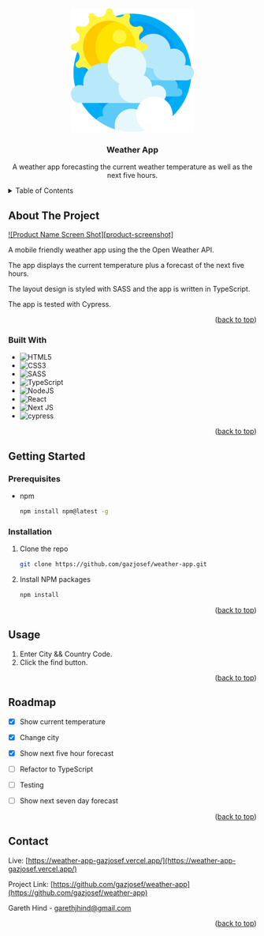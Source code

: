 <!-- Improved compatibility of back to top link: See: https://github.com/othneildrew/Best-README-Template/pull/73 -->
<a name="readme-top"></a>
<!--
*** Thanks for checking out the Best-README-Template. If you have a suggestion
*** that would make this better, please fork the repo and create a pull request
*** or simply open an issue with the tag "enhancement".
*** Don't forget to give the project a star!
*** Thanks again! Now go create something AMAZING! :D
-->




<!-- PROJECT LOGO -->
<br />
<div align="center">
  <a href="https://github.com/gazjosef/weather-app">
    <img src="/public/favicon_io/android-chrome-512x512.png" alt="Logo" width="250" height="250">
  </a>

<h3 align="center">Weather App</h3>

  <p align="center">
A weather app forecasting the current weather temperature as well as the next five hours.
    <br />
  </p>
</div>



<!-- TABLE OF CONTENTS -->
<details>
  <summary>Table of Contents</summary>
  <ol>
    <li>
      <a href="#about-the-project">About The Project</a>
      <ul>
        <li><a href="#built-with">Built With</a></li>
      </ul>
    </li>
    <li>
      <a href="#getting-started">Getting Started</a>
      <ul>
        <li><a href="#installation">Installation</a></li>
      </ul>
    </li>
    <li><a href="#usage">Usage</a></li>
    <li><a href="#roadmap">Roadmap</a></li>
    <li><a href="#contact">Contact</a></li>
  </ol>
</details>


<!-- ABOUT THE PROJECT -->
## About The Project


[![Product Name Screen Shot][product-screenshot]](https://example.com)

A mobile friendly weather app using the the Open Weather API. 

The app displays the current temperature plus a forecast of the next five hours. 

The layout design is styled with SASS and the app is written in TypeScript. 

The app is tested with Cypress.

<p align="right">(<a href="#readme-top">back to top</a>)</p>

### Built With

* ![HTML5](https://img.shields.io/badge/html5-%23E34F26.svg?style=for-the-badge&logo=html5&logoColor=white)
* ![CSS3](https://img.shields.io/badge/css3-%231572B6.svg?style=for-the-badge&logo=css3&logoColor=white)
* ![SASS](https://img.shields.io/badge/SASS-hotpink.svg?style=for-the-badge&logo=SASS&logoColor=white)
* ![TypeScript](https://img.shields.io/badge/typescript-%23007ACC.svg?style=for-the-badge&logo=typescript&logoColor=white)
* ![NodeJS](https://img.shields.io/badge/node.js-6DA55F?style=for-the-badge&logo=node.js&logoColor=white)
* ![React](https://img.shields.io/badge/react-%2320232a.svg?style=for-the-badge&logo=react&logoColor=%2361DAFB)
* ![Next JS](https://img.shields.io/badge/Next-black?style=for-the-badge&logo=next.js&logoColor=white)
* ![cypress](https://img.shields.io/badge/-cypress-%23E5E5E5?style=for-the-badge&logo=cypress&logoColor=058a5e)


<p align="right">(<a href="#readme-top">back to top</a>)</p>



<!-- GETTING STARTED -->
## Getting Started

### Prerequisites

* npm
  ```sh
  npm install npm@latest -g
  ```

### Installation

1. Clone the repo
   ```sh
   git clone https://github.com/gazjosef/weather-app.git
   ```
2. Install NPM packages
   ```sh
   npm install
   ```

<p align="right">(<a href="#readme-top">back to top</a>)</p>



<!-- USAGE EXAMPLES -->
## Usage

1. Enter City && Country Code. 
2. Click the find button.

<p align="right">(<a href="#readme-top">back to top</a>)</p>



<!-- ROADMAP -->
## Roadmap

- [x] Show current temperature
- [x] Change city
- [x] Show next five hour forecast
- [ ] Refactor to TypeScript
- [ ] Testing
- [ ] Show next seven day forecast


<!-- See the [open issues](https://github.com/github_username/repo_name/issues) for a full list of proposed features (and known issues). -->

<p align="right">(<a href="#readme-top">back to top</a>)</p>



<!-- CONTACT -->
## Contact


Live: [https://weather-app-gazjosef.vercel.app/](https://weather-app-gazjosef.vercel.app/)

Project Link: [https://github.com/gazjosef/weather-app](https://github.com/gazjosef/weather-app)

Gareth Hind - garethjhind@gmail.com

<p align="right">(<a href="#readme-top">back to top</a>)</p>


